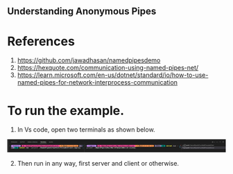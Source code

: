 ## Understanding Anonymous Pipes

# References
1. https://github.com/jawadhasan/namedpipesdemo
2. https://hexquote.com/communication-using-named-pipes-net/
3. https://learn.microsoft.com/en-us/dotnet/standard/io/how-to-use-named-pipes-for-network-interprocess-communication

# To run the example.
1. In Vs code, open two terminals as shown below. 

![Start Client](./images/50_50HowToRun1.jpg)

2. Then run in any way, first server and client or otherwise.
